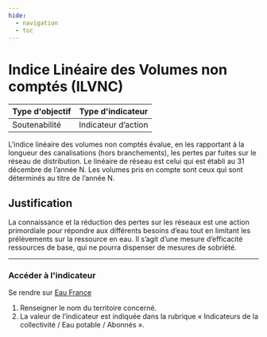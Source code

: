 ```yaml
---
hide:
  - navigation
  - toc
---
```

# Indice Linéaire des Volumes non comptés (ILVNC) 

|Type d'objectif|Type d'indicateur|
|--|--|
|Soutenabilité|Indicateur d’action|

L'indice  linéaire  des  volumes  non  comptés évalue, en les rapportant à la longueur des canalisations  (hors  branchements),  les pertes  par  fuites  sur  le  réseau  de distribution.  Le  linéaire  de réseau est celui qui est établi au 31 décembre de l’année N. Les  volumes  pris  en  compte  sont  ceux  qui sont déterminés au titre de l’année N.

## Justification

La  connaissance  et  la  réduction des pertes sur les réseaux est une action primordiale pour répondre aux différents besoins d’eau tout  en  limitant  les  prélèvements  sur  la  ressource  en  eau.  Il  s’agit  d’une  mesure d’efficacité ressources de base, qui ne pourra dispenser de mesures de sobriété. 

---

### Accéder à l'indicateur

Se rendre sur [Eau France](https://www.services.eaufrance.fr/mon-territoire) 

1. Renseigner le nom du territoire concerné.  
1. La  valeur  de  l’indicateur  est  indiquée  dans  la  rubrique  «  Indicateurs  de  la collectivité / Eau potable / Abonnés ». 

